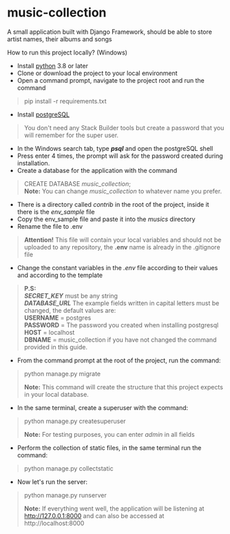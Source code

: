 # music-collection
A small application built with Django Framework, should be able to store artist names, their albums and songs

How to run this project locally? (Windows)



* Install [python](https://www.python.org/downloads/) 3.8 or later  
* Clone or download the project to your local environment  
* Open a command prompt, navigate to the project root and run the command  
> pip install -r requirements.txt
* Install [postgreSQL](https://www.postgresql.org/download/)
> You don't need any Stack Builder tools but create a password that you will remember for the super user.
* In the Windows search tab, type ***psql*** and open the postgreSQL shell
* Press enter 4 times, the prompt will ask for the password created during installation.
* Create a database for the application with the command
> CREATE DATABASE *music_collection*;  
> **Note:** You can change *music_collection* to whatever name you prefer.
* There is a directory called *contrib* in the root of the project, inside it there is the *env_sample* file 
* Copy the env_sample file and paste it into the *musics* directory
* Rename the file to .env
> **Attention!** This file will contain your local variables and should not be uploaded to any repository, the **.env** name is already in the .gitignore file
* Change the constant variables in the *.env* file according to their values and according to the template
> **P.S:**  
> ***SECRET_KEY*** must be any string  
> ***DATABASE_URL*** The example fields written in capital letters must be changed, the default values are:  
> **USERNAME** = postgres   
> **PASSWORD** = The password you created when installing postgresql  
> **HOST** = localhost  
> **DBNAME** = music_collection if you have not changed the command provided in this guide.
* From the command prompt at the root of the project, run the command:
> python manage.py migrate  
>
> **Note:** This command will create the structure that this project expects in your local database.
* In the same terminal, create a superuser with the command:
> python manage.py createsuperuser  
>
> **Note:** For testing purposes, you can enter *admin* in all fields
* Perform the collection of static files, in the same terminal run the command:
> python manage.py collectstatic
* Now let's run the server:
> python manage.py runserver  
> 
> **Note:** If everything went well, the application will be listening at http://127.0.0.1:8000 and can also be accessed at http://localhost:8000
